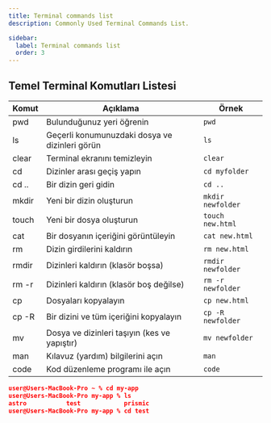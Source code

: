 ```yaml
---
title: Terminal commands list
description: Commonly Used Terminal Commands List.

sidebar:
  label: Terminal commands list
  order: 3
---
```


## Temel Terminal Komutları Listesi


| Komut  | Açıklama                                           | Örnek             |
| ------ | ------------------------------------------------- | ----------------- |
| pwd    | Bulunduğunuz yeri öğrenin                         | `pwd`             |
| ls     | Geçerli konumunuzdaki dosya ve dizinleri görün    | `ls`              |
| clear  | Terminal ekranını temizleyin                      | `clear`           |
| cd     | Dizinler arası geçiş yapın                        | `cd myfolder`     |
| cd ..  | Bir dizin geri gidin                              | `cd ..`           |
| mkdir  | Yeni bir dizin oluşturun                          | `mkdir newfolder` |
| touch  | Yeni bir dosya oluşturun                          | `touch new.html`  |
| cat    | Bir dosyanın içeriğini görüntüleyin               | `cat new.html`    |
| rm     | Dizin girdilerini kaldırın                        | `rm new.html`     |
| rmdir  | Dizinleri kaldırın (klasör boşsa)                 | `rmdir newfolder` |
| rm -r  | Dizinleri kaldırın (klasör boş değilse)           | `rm -r newfolder` |
| cp     | Dosyaları kopyalayın                              | `cp new.html`     |
| cp -R  | Bir dizini ve tüm içeriğini kopyalayın            | `cp -R newfolder` |
| mv     | Dosya ve dizinleri taşıyın (kes ve yapıştır)      | `mv newfolder`    |
| man    | Kılavuz (yardım) bilgilerini açın                 | `man`             |
| code   | Kod düzenleme programı ile açın                   | `code`            |

```json
user@Users-MacBook-Pro ~ % cd my-app
user@Users-MacBook-Pro my-app % ls
astro			test			prismic
user@Users-MacBook-Pro my-app % cd test

```
